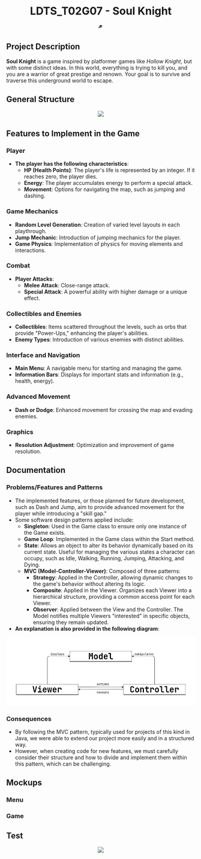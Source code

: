 <h1 align="center">
  LDTS_T02G07 - Soul Knight
</h1>

<p align="center">
  <img src="mockups/mockupIdle.png"/>
</p>

## Project Description
**Soul Knight** is a game inspired by platformer games like *Hollow Knight*, but with some distinct ideas. In this world, everything is trying to kill you, and you are a warrior of great prestige and renown. Your goal is to survive and traverse this underground world to escape.

## General Structure
<p align="center">
  <img src="resources/uml/class/structure.png"/>
</p>

## Features to Implement in the Game

### Player
- **The player has the following characteristics**:
    - **HP (Health Points)**: The player's life is represented by an integer. If it reaches zero, the player dies.
    - **Energy**: The player accumulates energy to perform a special attack.
    - **Movement**: Options for navigating the map, such as jumping and dashing.

### Game Mechanics
- **Random Level Generation**: Creation of varied level layouts in each playthrough.
- **Jump Mechanic**: Introduction of jumping mechanics for the player.
- **Game Physics**: Implementation of physics for moving elements and interactions.

### Combat
- **Player Attacks**:
    - **Melee Attack**: Close-range attack.
    - **Special Attack**: A powerful ability with higher damage or a unique effect.

### Collectibles and Enemies
- **Collectibles**: Items scattered throughout the levels, such as orbs that provide "Power-Ups," enhancing the player's abilities.
- **Enemy Types**: Introduction of various enemies with distinct abilities.

### Interface and Navigation
- **Main Menu**: A navigable menu for starting and managing the game.
- **Information Bars**: Displays for important stats and information (e.g., health, energy).

### Advanced Movement
- **Dash or Dodge**: Enhanced movement for crossing the map and evading enemies.

### Graphics
- **Resolution Adjustment**: Optimization and improvement of game resolution.

## Documentation

### Problems/Features and Patterns
- The implemented features, or those planned for future development, such as Dash and Jump, aim to provide advanced movement for the player while introducing a "skill gap."
- Some software design patterns applied include:
    - **Singleton**: Used in the Game class to ensure only one instance of the Game exists.
    - **Game Loop**: Implemented in the Game class within the Start method.
    - **State**: Allows an object to alter its behavior dynamically based on its current state. Useful for managing the various states a character can occupy, such as Idle, Walking, Running, Jumping, Attacking, and Dying.
    - **MVC (Model-Controller-Viewer)**: Composed of three patterns:
      - **Strategy**: Applied in the Controller, allowing dynamic changes to the game's behavior without altering its logic.
      - **Composite**: Applied in the Viewer. Organizes each Viewer into a hierarchical structure, providing a common access point for each Viewer.
      - **Observer**: Applied between the View and the Controller. The Model notifies multiple Viewers "interested" in specific objects, ensuring they remain updated. 
- **An explanation is also provided in the following diagram**:
<p align="center">
  <img src="uml/mvc.png"/>
</p>

### Consequences
- By following the MVC pattern, typically used for projects of this kind in Java, we were able to extend our project more easily and in a structured way.
- However, when creating code for new features, we must carefully consider their structure and how to divide and implement them within this pattern, which can be challenging.
    


## Mockups

### Menu

### Game

## Test
<p align="center">
  <img src="test/coverage.png"/>
</p>